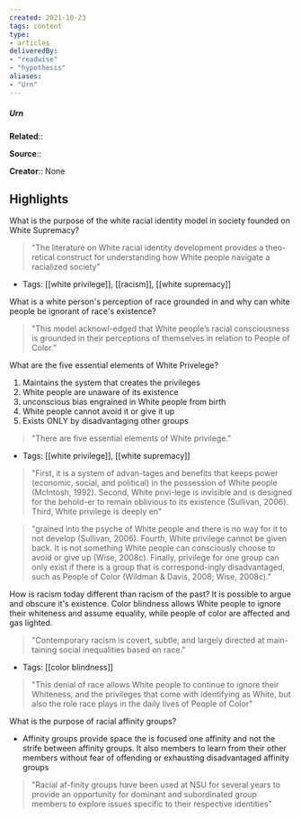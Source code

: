 ```yaml
---
created: 2021-10-23
tags: content
type: 
- articles
deliveredBy: 
- "readwise"
- "hypothesis"
aliases:
- "Urn"
---
```

##### Urn

**Related**:: 

**Source**:: 

**Creator**:: None

## Highlights
What is the purpose of the white racial identity model in society founded on White Supremacy?  
> "The literature on White racial identity development provides a theo-retical construct for understanding how White people navigate a racialized society" 
- Tags: [[white privilege]], [[racism]], [[white supremacy]]

What is a white person's perception of race grounded in and why can white people be ignorant of race's existence?  
> "This model acknowl-edged that White people’s racial consciousness is grounded in their perceptions of themselves in relation to People of Color." 

What are the five essential elements of White Privelege?
1. Maintains the system that creates the privileges
2. White people are unaware of its existence
3. unconscious bias engrained in White people from birth
4. White people cannot avoid it or give it up
5. Exists ONLY by disadvantaging other groups  
> "There are five essential elements of White privilege." 
- Tags: [[white privilege]], [[white supremacy]]

  
> "First, it is a system of advan-tages and benefits that keeps power (economic, social, and political) in the possession of White people (McIntosh, 1992). Second, White privi-lege is invisible and is designed for the behold-er to remain oblivious to its existence (Sullivan, 2006). Third, White privilege is deeply en" 

  
> "grained into the psyche of White people and there is no way for it to not develop (Sullivan, 2006). Fourth, White privilege cannot be given back. It is not something White people can consciously choose to avoid or give up (Wise, 2008c). Finally, privilege for one group can only exist if there is a group that is correspond-ingly disadvantaged, such as People of Color (Wildman & Davis, 2008; Wise, 2008c)." 

How is racism today different than racism of the past?
It is possible to argue and obscure it's existence. Color blindness allows White people to ignore their whiteness and assume equality, while people of color are affected and gas lighted.  
> "Contemporary racism is covert, subtle, and largely directed at main-taining social inequalities based on race." 
- Tags: [[color blindness]]

  
> "This denial of race allows White people to continue to ignore their Whiteness, and the privileges that come with identifying as White, but also the role race plays in the daily lives of People of Color" 

What is the purpose of racial affinity groups?
- Affinity groups provide space the is focused one affinity and not the strife between affinity groups. It also members to learn from their other members without fear of offending or exhausting disadvantaged affinity groups  
> "Racial af-finity groups have been used at NSU for several years to provide an opportunity for dominant and subordinated group members to explore issues specific to their respective identities" 

